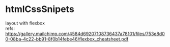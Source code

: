 # htmlCssSnipets

layout with flexbox   
refs:  
https://gallery.mailchimp.com/4584d69207108736437a78101/files/753e8d00-08ba-4c22-bb91-8f0b14febe46/flexbox_cheatsheet.pdf


